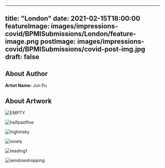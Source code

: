 
---
title: "London"
date: 2021-02-15T18:00:00
featureImage: images/impressions-covid/BPMISubmissions/London/feature-image.png
postImage: images/impressions-covid/BPMISubmissions/covid-post-img.jpg
draft: false
---

## About Author

**Artist Name:** Jun Pu



## About Artwork



![EMPTY](../../images/impressions-covid/BPMISubmissions/London/EMPTY.jpg)

![halfpastfive](../../images/impressions-covid/BPMISubmissions/London/halfpastfive.jpg)

![highinsky](../../images/impressions-covid/BPMISubmissions/London/highinsky.jpg)

![lonely](../../images/impressions-covid/BPMISubmissions/London/lonely.jpg)

![reading1](../../images/impressions-covid/BPMISubmissions/London/reading1.jpg)

![windowshopping](../../images/impressions-covid/BPMISubmissions/London/windowshopping.jpg)

